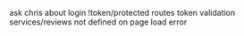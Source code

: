 ask chris about login !token/protected routes token validation
services/reviews not defined on page load error